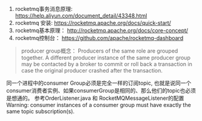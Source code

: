1. rocketmq事务消息原理: https://help.aliyun.com/document_detail/43348.html
2. rocketmq 安装: https://rocketmq.apache.org/docs/quick-start/
3. rocketmq基本原理： http://rocketmq.apache.org/docs/core-concept/
4. rocketmq控制台： https://github.com/apache/rocketmq-dashboard

> producer group概念：     Producers of the same role are grouped together. A different producer instance of the same producer group may be contacted by a broker to commit or roll back a transaction in case the original producer crashed after the transaction.

同一个进程中的consumer Group必须是完全一样的订阅topic, 也就是说同一个consumer消费者实例、如果consumerGroup是相同的、那么他们的topic也必须是想通的。
参考OrderListener.java 和 RocketMQMessageListener的配置
Warning: consumer instances of a consumer group must have exactly the same topic subscription(s).

